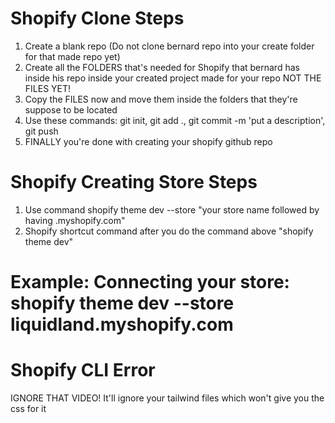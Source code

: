 # Shopify Clone Steps
1) Create a blank repo (Do not clone bernard repo into your create folder for that made repo yet)
2) Create all the FOLDERS that's needed for Shopify that bernard has inside his repo inside your created project made for your repo NOT THE FILES YET! 
2) Copy the FILES now and move them inside the folders that they're suppose to be located
3) Use these commands: git init, git add ., git commit -m 'put a description', git push
4) FINALLY you're done with creating your shopify github repo

# Shopify Creating Store Steps
1) Use command shopify theme dev --store "your store name followed by having .myshopify.com"
2) Shopify shortcut command after you do the command above "shopify theme dev" 
# Example: Connecting your store: shopify theme dev --store liquidland.myshopify.com

# Shopify CLI Error
IGNORE THAT VIDEO! It'll ignore your tailwind files which won't give you the css for it
